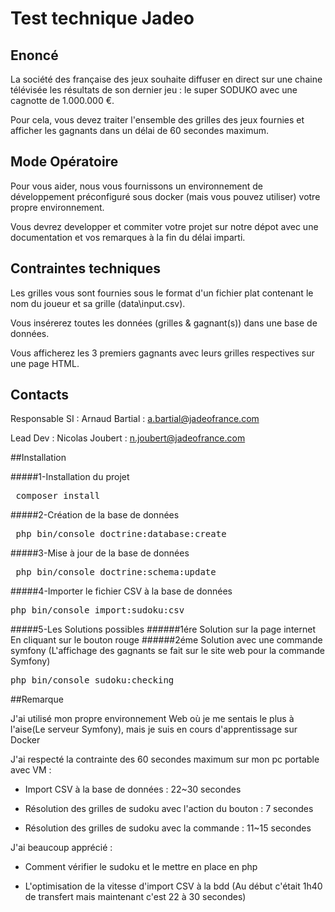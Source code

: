 # Test technique Jadeo

## Enoncé 

La société des française des jeux souhaite diffuser en direct sur une chaine télévisée les résultats de son dernier jeu : 
le super SODUKO avec une cagnotte de 1.000.000 €.

Pour cela, vous devez traiter l'ensemble des grilles des jeux fournies et afficher les gagnants dans un délai de 60 secondes maximum.


## Mode Opératoire

Pour vous aider, nous vous fournissons un environnement de développement préconfiguré sous docker 
(mais vous pouvez utiliser) votre propre environnement.

Vous devrez developper et commiter votre projet sur notre dépot avec une documentation et vos remarques à la fin du délai imparti. 


## Contraintes techniques

Les grilles vous sont fournies sous le format d'un fichier plat contenant le nom du joueur et sa grille (data\input.csv).

Vous insérerez toutes les données (grilles & gagnant(s)) dans une base de données.

Vous afficherez les 3 premiers gagnants avec leurs grilles respectives sur une page HTML.



## Contacts

Responsable SI : Arnaud Bartial : a.bartial@jadeofrance.com

Lead Dev : Nicolas Joubert : n.joubert@jadeofrance.com

##Installation

#####1-Installation du projet

<pre> composer install </pre>

#####2-Création de la base de données

<pre> php bin/console doctrine:database:create</pre>

#####3-Mise à jour de la base de données

<pre> php bin/console doctrine:schema:update</pre>

#####4-Importer le fichier CSV à la base de données

<pre>php bin/console import:sudoku:csv </pre>

#####5-Les Solutions possibles
######1ére Solution sur la page internet
En cliquant sur le bouton rouge
######2éme Solution avec une commande symfony
(L'affichage des gagnants se fait sur le site web pour la commande Symfony)
<pre>php bin/console sudoku:checking</pre>

##Remarque

J'ai utilisé mon propre environnement Web où je me sentais le plus à l'aise(Le serveur Symfony), 
mais je suis en cours d'apprentissage sur Docker

J'ai respecté la contrainte des 60 secondes maximum
sur mon pc portable avec VM :

- Import CSV à la base de données : 22~30 secondes

- Résolution des grilles de sudoku avec l'action du bouton : 7 secondes 

- Résolution des grilles de sudoku avec la commande : 11~15 secondes

J'ai beaucoup apprécié : 

- Comment vérifier le sudoku et le mettre en place en php 

- L'optimisation de la vitesse d'import CSV à la bdd (Au début c'était 1h40 de transfert mais maintenant c'est 22 à 30 
secondes)
